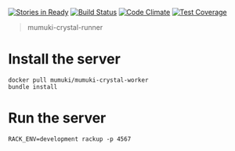 [![Stories in Ready](https://badge.waffle.io/mumuki/mumuki-crystal-runner.png?label=ready&title=Ready)](https://waffle.io/mumuki/mumuki-crystal-runner)
[![Build Status](https://travis-ci.org/mumuki/mumuki-crystal-runner.svg?branch=master)](https://travis-ci.org/mumuki/mumuki-crystal-runner)
[![Code Climate](https://codeclimate.com/github/mumuki/mumuki-crystal-runner/badges/gpa.svg)](https://codeclimate.com/github/mumuki/mumuki-crystal-runner)
[![Test Coverage](https://codeclimate.com/github/mumuki/mumuki-crystal-runner/badges/coverage.svg)](https://codeclimate.com/github/mumuki/mumuki-crystal-runner)

> mumuki-crystal-runner

# Install the server

```
docker pull mumuki/mumuki-crystal-worker
bundle install
```

# Run the server

```
RACK_ENV=development rackup -p 4567
```




